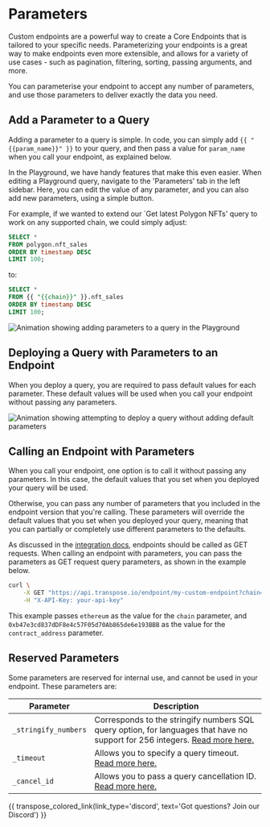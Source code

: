 # Parameters

Custom endpoints are a powerful way to create a Core Endpoints that is tailored to your specific needs. Parameterizing your endpoints is a great way to make endpoints even more extensible, and allows for a variety of use cases - such as pagination, filtering, sorting, passing arguments, and more.

You can parameterise your endpoint to accept any number of parameters, and use those parameters to deliver exactly the data you need.

## Add a Parameter to a Query

Adding a parameter to a query is simple.  In code, you can simply add `{{ "{{param_name}}" }}` to your query, and then pass a value for `param_name` when you call your endpoint, as explained below.

In the Playground, we have handy features that make this even easier.  When editing a Playground query, navigate to the 'Parameters' tab in the left sidebar.  Here, you can edit the value of any parameter, and you can also add new parameters, using a simple button.

For example, if we wanted to extend our `Get latest Polygon NFTs' query to work on any supported chain, we could simply adjust:

``` sql
SELECT *
FROM polygon.nft_sales
ORDER BY timestamp DESC
LIMIT 100;
```

to:

``` sql
SELECT *
FROM {{ "{{chain}}" }}.nft_sales
ORDER BY timestamp DESC
LIMIT 100;
```

![Animation showing adding parameters to a query in the Playground](../assets/custom-endpoint/add-param.gif)

## Deploying a Query with Parameters to an Endpoint

When you deploy a query, you are required to pass default values for each parameter. These default values will be used when you call your endpoint without passing any parameters.

![Animation showing attempting to deploy a query without adding default parameters](../assets/custom-endpoint/deploy-without-default-params.gif)

## Calling an Endpoint with Parameters

When you call your endpoint, one option is to call it without passing any parameters. In this case, the default values that you set when you deployed your query will be used.

Otherwise, you can pass any number of parameters that you included in the endpoint version that you're calling.  These parameters will override the default values that you set when you deployed your query, meaning that you can partially or completely use different parameters to the defaults.

As discussed in the [integration docs](./integrate.md), endpoints should be called as GET requests.  When calling an endpoint with parameters, you can pass the parameters as GET request query parameters, as shown in the example below.

``` bash
curl \
    -X GET "https://api.transpose.io/endpoint/my-custom-endpoint?chain=ethereum&contract_address=0xb47e3cd837dDF8e4c57F05d70Ab865de6e193BBB" \
    -H "X-API-Key: your-api-key"
```

This example passes `ethereum` as the value for the `chain` parameter, and    `0xb47e3cd837dDF8e4c57F05d70Ab865de6e193BBB` as the value for the `contract_address` parameter.

## Reserved Parameters

Some parameters are reserved for internal use, and cannot be used in your endpoint.  These parameters are:

| Parameter | Description |
| --------- | ----------- |
| `_stringify_numbers` | Corresponds to the stringify numbers SQL query option, for languages that have no support for 256 integers.  [Read more here.](/sql/options/stringify/) | 
| `_timeout` | Allows you to specify a query timeout.  [Read more here.](/sql/options/timeout/)|
| `_cancel_id` | Allows you to pass a query cancellation ID.  [Read more here.](/sql/options/cancel/)|


{{ transpose_colored_link(link_type='discord', text='Got questions?  Join our Discord') }}
